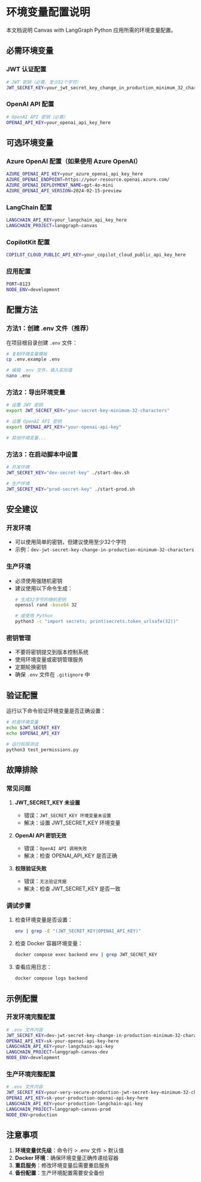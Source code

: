# 环境变量配置说明

本文档说明 Canvas with LangGraph Python 应用所需的环境变量配置。

## 必需环境变量

### JWT 认证配置
```bash
# JWT 密钥（必需，至少32个字符）
JWT_SECRET_KEY=your_jwt_secret_key_change_in_production_minimum_32_characters
```

### OpenAI API 配置
```bash
# OpenAI API 密钥（必需）
OPENAI_API_KEY=your_openai_api_key_here
```

## 可选环境变量

### Azure OpenAI 配置（如果使用 Azure OpenAI）
```bash
AZURE_OPENAI_API_KEY=your_azure_openai_api_key_here
AZURE_OPENAI_ENDPOINT=https://your-resource.openai.azure.com/
AZURE_OPENAI_DEPLOYMENT_NAME=gpt-4o-mini
AZURE_OPENAI_API_VERSION=2024-02-15-preview
```

### LangChain 配置
```bash
LANGCHAIN_API_KEY=your_langchain_api_key_here
LANGCHAIN_PROJECT=langgraph-canvas
```

### CopilotKit 配置
```bash
COPILOT_CLOUD_PUBLIC_API_KEY=your_copilot_cloud_public_api_key_here
```

### 应用配置
```bash
PORT=8123
NODE_ENV=development
```

## 配置方法

### 方法1：创建 .env 文件（推荐）

在项目根目录创建 `.env` 文件：

```bash
# 复制环境变量模板
cp .env.example .env

# 编辑 .env 文件，填入实际值
nano .env
```

### 方法2：导出环境变量

```bash
# 设置 JWT 密钥
export JWT_SECRET_KEY="your-secret-key-minimum-32-characters"

# 设置 OpenAI API 密钥
export OPENAI_API_KEY="your-openai-api-key"

# 其他环境变量...
```

### 方法3：在启动脚本中设置

```bash
# 开发环境
JWT_SECRET_KEY="dev-secret-key" ./start-dev.sh

# 生产环境
JWT_SECRET_KEY="prod-secret-key" ./start-prod.sh
```

## 安全建议

### 开发环境
- 可以使用简单的密钥，但建议使用至少32个字符
- 示例：`dev-jwt-secret-key-change-in-production-minimum-32-characters`

### 生产环境
- 必须使用强随机密钥
- 建议使用以下命令生成：
  ```bash
  # 生成32字节的随机密钥
  openssl rand -base64 32
  
  # 或使用 Python
  python3 -c "import secrets; print(secrets.token_urlsafe(32))"
  ```

### 密钥管理
- 不要将密钥提交到版本控制系统
- 使用环境变量或密钥管理服务
- 定期轮换密钥
- 确保 `.env` 文件在 `.gitignore` 中

## 验证配置

运行以下命令验证环境变量是否正确设置：

```bash
# 检查环境变量
echo $JWT_SECRET_KEY
echo $OPENAI_API_KEY

# 运行权限测试
python3 test_permissions.py
```

## 故障排除

### 常见问题

1. **JWT_SECRET_KEY 未设置**
   - 错误：`JWT_SECRET_KEY 环境变量未设置`
   - 解决：设置 JWT_SECRET_KEY 环境变量

2. **OpenAI API 密钥无效**
   - 错误：`OpenAI API 调用失败`
   - 解决：检查 OPENAI_API_KEY 是否正确

3. **权限验证失败**
   - 错误：`无法验证凭据`
   - 解决：检查 JWT_SECRET_KEY 是否一致

### 调试步骤

1. 检查环境变量是否设置：
   ```bash
   env | grep -E "(JWT_SECRET_KEY|OPENAI_API_KEY)"
   ```

2. 检查 Docker 容器环境变量：
   ```bash
   docker compose exec backend env | grep JWT_SECRET_KEY
   ```

3. 查看应用日志：
   ```bash
   docker compose logs backend
   ```

## 示例配置

### 开发环境完整配置
```bash
# .env 文件内容
JWT_SECRET_KEY=dev-jwt-secret-key-change-in-production-minimum-32-characters
OPENAI_API_KEY=sk-your-openai-api-key-here
LANGCHAIN_API_KEY=your-langchain-api-key
LANGCHAIN_PROJECT=langgraph-canvas-dev
NODE_ENV=development
```

### 生产环境完整配置
```bash
# .env 文件内容
JWT_SECRET_KEY=your-very-secure-production-jwt-secret-key-minimum-32-characters
OPENAI_API_KEY=sk-your-production-openai-api-key-here
LANGCHAIN_API_KEY=your-production-langchain-api-key
LANGCHAIN_PROJECT=langgraph-canvas-prod
NODE_ENV=production
```

## 注意事项

1. **环境变量优先级**：命令行 > .env 文件 > 默认值
2. **Docker 环境**：确保环境变量正确传递给容器
3. **重启服务**：修改环境变量后需要重启服务
4. **备份配置**：生产环境配置需要安全备份
